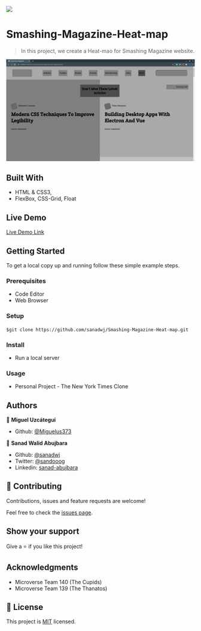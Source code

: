 ![](https://img.shields.io/badge/Microverse-blueviolet)

# Smashing-Magazine-Heat-map

> In this project, we create a Heat-mao for Smashing Magazine website.

![screenshot](./graphics/screenshot.png)



## Built With

- HTML & CSS3,
- FlexBox, CSS-Grid, Float


## Live Demo

[Live Demo Link](https://raw.githack.com/sanadwj/Smashing-Magazine-Heat-map/feature-branch/index.html)

## Getting Started

To get a local copy up and running follow these simple example steps.

### Prerequisites

- Code Editor
- Web Browser

### Setup

`$git clone https://github.com/sanadwj/Smashing-Magazine-Heat-map.git`

### Install

- Run a local server

### Usage

- Personal Project - The New York Times Clone

## Authors

👤 **Miguel Uzcátegui**

- Github: [@Miguelus373](https://github.com/Miguelus373 )

👤 **Sanad Walid Abujbara**

- Github: [@sanadwj](https://github.com/githubhandle)
- Twitter: [@sandooog](https://twitter.com/sandooog)
- Linkedin: [sanad-abujbara](https://linkedin.com/in/sanad-abujbara)

## 🤝 Contributing

Contributions, issues and feature requests are welcome!

Feel free to check the [issues page](https://github.com/sanadwj/Smashing-Magazine-Heat-map/issues).

## Show your support

Give a ⭐️ if you like this project!

## Acknowledgments

- Microverse Team 140 (The Cupids)
- Microverse Team 139 (The Thanatos)

## 📝 License

This project is [MIT](lic.url) licensed.

